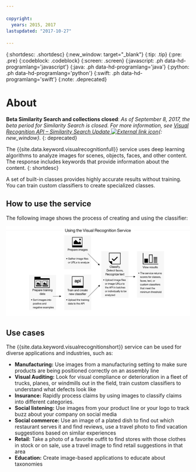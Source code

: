 ```yaml
---

copyright:
  years: 2015, 2017
lastupdated: "2017-10-27"

---
```


{:shortdesc: .shortdesc}
{:new_window: target="_blank"}
{:tip: .tip}
{:pre: .pre}
{:codeblock: .codeblock}
{:screen: .screen}
{:javascript: .ph data-hd-programlang='javascript'}
{:java: .ph data-hd-programlang='java'}
{:python: .ph data-hd-programlang='python'}
{:swift: .ph data-hd-programlang='swift'}
{:note: .deprecated}

# About

**Beta Similarity Search and collections closed**: *As of September 8, 2017, the beta period for Similarity Search is closed. For more information, see [Visual Recognition API – Similarity Search Update ![External link icon](../../icons/launch-glyph.svg "External link icon")](https://www.ibm.com/blogs/bluemix/2017/08/visual-recognition-api-similarity-search-update/){: new_window}.*
{: deprecated}

The {{site.data.keyword.visualrecognitionfull}} service uses deep learning algorithms to analyze images for scenes, objects, faces, and other content. The response includes keywords that provide information about the content.
{: shortdesc}

A set of built-in classes provides highly accurate results without training. You can train custom classifiers to create specialized classes.

## How to use the service

The following image shows the process of creating and using the classifier:

![Describes the flow of the {{site.data.keyword.visualrecognitionshort}} service, from preparing, training, and classifying images to viewing results.](images/vr-process2.png)

## Use cases

The {{site.data.keyword.visualrecognitionshort}} service can be used for diverse applications and industries, such as:

- **Manufacturing:** Use images from a manufacturing setting to make sure products are being positioned correctly on an assembly line
- **Visual Auditing:** Look for visual compliance or deterioration in a fleet of trucks, planes, or windmills out in the field, train custom classifiers to understand what defects look like
- **Insurance:** Rapidly process claims by using images to classify claims into different categories.
- **Social listening:** Use images from your product line or your logo to track buzz about your company on social media
- **Social commerce:** Use an image of a plated dish to find out which restaurant serves it and find reviews, use a travel photo to find vacation suggestions based on similar experiences
- **Retail:** Take a photo of a favorite outfit to find stores with those clothes in stock or on sale, use a travel image to find retail suggestions in that area
- **Education:** Create image-based applications to educate about taxonomies
